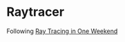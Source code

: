 # Raytracer

Following [Ray Tracing in One Weekend](https://raytracing.github.io/books/RayTracingInOneWeekend.html) 
